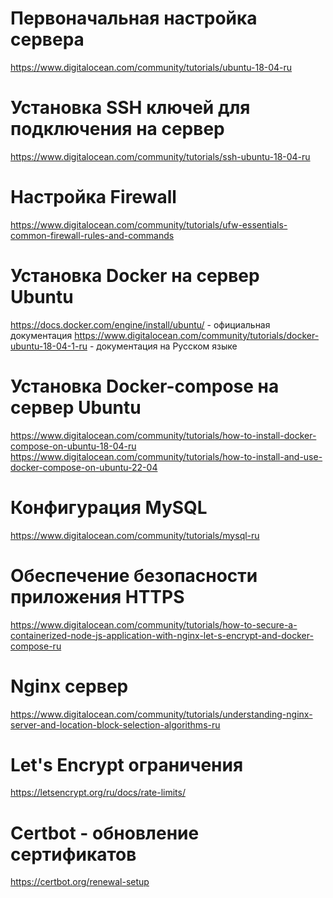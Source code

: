 # Первоначальная настройка сервера

https://www.digitalocean.com/community/tutorials/ubuntu-18-04-ru

# Установка SSH ключей для подключения на сервер

https://www.digitalocean.com/community/tutorials/ssh-ubuntu-18-04-ru


# Настройка Firewall 

https://www.digitalocean.com/community/tutorials/ufw-essentials-common-firewall-rules-and-commands


# Установка Docker на сервер Ubuntu

https://docs.docker.com/engine/install/ubuntu/ - официальная документация
https://www.digitalocean.com/community/tutorials/docker-ubuntu-18-04-1-ru - документация на Русском языке


# Установка Docker-compose на сервер Ubuntu

https://www.digitalocean.com/community/tutorials/how-to-install-docker-compose-on-ubuntu-18-04-ru
https://www.digitalocean.com/community/tutorials/how-to-install-and-use-docker-compose-on-ubuntu-22-04


# Конфигурация MySQL

https://www.digitalocean.com/community/tutorials/mysql-ru


# Обеспечение безопасности приложения HTTPS

https://www.digitalocean.com/community/tutorials/how-to-secure-a-containerized-node-js-application-with-nginx-let-s-encrypt-and-docker-compose-ru

# Nginx сервер

https://www.digitalocean.com/community/tutorials/understanding-nginx-server-and-location-block-selection-algorithms-ru


# Let's Encrypt ограничения
https://letsencrypt.org/ru/docs/rate-limits/


# Certbot - обновление сертификатов

https://certbot.org/renewal-setup



